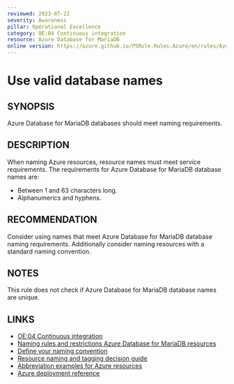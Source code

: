 ```yaml
---
reviewed: 2023-07-22
severity: Awareness
pillar: Operational Excellence
category: OE:04 Continuous integration
resource: Azure Database for MariaDB
online version: https://azure.github.io/PSRule.Rules.Azure/en/rules/Azure.MariaDB.DatabaseName/
---
```


# Use valid database names

## SYNOPSIS

Azure Database for MariaDB databases should meet naming requirements.

## DESCRIPTION

When naming Azure resources, resource names must meet service requirements.
The requirements for Azure Database for MariaDB database names are:

- Between 1 and 63 characters long.
- Alphanumerics and hyphens.

## RECOMMENDATION

Consider using names that meet Azure Database for MariaDB database naming requirements.
Additionally consider naming resources with a standard naming convention.

## NOTES

This rule does not check if Azure Database for MariaDB database names are unique.

## LINKS

- [OE:04 Continuous integration](https://learn.microsoft.com/azure/well-architected/operational-excellence/release-engineering-continuous-integration)
- [Naming rules and restrictions Azure Database for MariaDB resources](https://learn.microsoft.com/azure/azure-resource-manager/management/resource-name-rules#microsoftdbformariadb)
- [Define your naming convention](https://learn.microsoft.com/azure/cloud-adoption-framework/ready/azure-best-practices/resource-naming)
- [Resource naming and tagging decision guide](https://learn.microsoft.com/azure/cloud-adoption-framework/ready/azure-best-practices/resource-naming-and-tagging-decision-guide)
- [Abbreviation examples for Azure resources](https://learn.microsoft.com/azure/cloud-adoption-framework/ready/azure-best-practices/resource-abbreviations)
- [Azure deployment reference](https://learn.microsoft.com/azure/templates/microsoft.dbformariadb/servers/databases)
